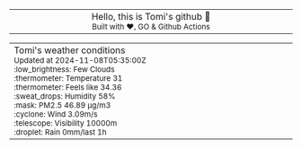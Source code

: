 
<div align="center">
<table>
<tbody>
<td align="center">
<img width="2000" height="0"><br>
Hello, this is Tomi's github 👋<br>
<sup>Built with ❤️, GO & Github Actions</sup><br>
<img width="2000" height="0">
</td>
</tbody>
</table>
</div>
<table>
<tbody>
<td align="left">
<img width="2000" height="0"><br>
Tomi's weather conditions<br>
<sup>Updated at 2024-11-08T05:35:00Z</sup><br>
<sup>:low_brightness: Few Clouds</sup><br>
<sup>:thermometer: Temperature 31 </sup><br>
<sup>:thermometer: Feels like 34.36</sup><br>
<sup>:sweat_drops: Humidity 58%</sup><br>
<sup>:mask: PM2.5 46.89 μg/m3</sup><br>
<sup>:cyclone: Wind 3.09m/s </sup><br>
<sup>:telescope: Visibility 10000m </sup><br>
<sup>:droplet: Rain 0mm/last 1h </sup><br>
<img width="2000" height="0">
</td>
<td align="left">
<img width="2000" height="0"><br>
<br>
<img width="2000" height="0">
</td>
</tbody>
</table>
</div>
    